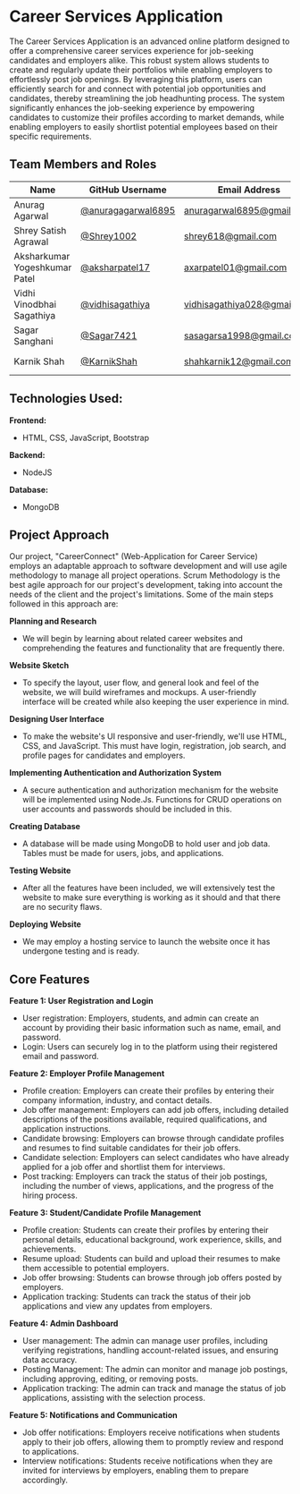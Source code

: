  # Career Services Application

The Career Services Application is an advanced online platform designed to offer a comprehensive career services experience for job-seeking candidates and employers alike. This robust system allows students to create and regularly update their portfolios while enabling employers to effortlessly post job openings. By leveraging this platform, users can efficiently search for and connect with potential job opportunities and candidates, thereby streamlining the job headhunting process. The system significantly enhances the job-seeking experience by empowering candidates to customize their profiles according to market demands, while enabling employers to easily shortlist potential employees based on their specific requirements.

## Team Members and Roles

| Name                        | GitHub Username             | Email Address               | Role/Strengths        |
|-----------------------------|-----------------------------|-----------------------------|-----------------------|
| Anurag Agarwal               | [@anuragagarwal6895][1]     | anuragarwal6895@gmail.com   |                       |
| Shrey Satish Agrawal        | [@Shrey1002][2]             | shrey618@gmail.com          |                       |
| Aksharkumar Yogeshkumar Patel | [@aksharpatel17][3]        | axarpatel01@gmail.com       |                       |
| Vidhi Vinodbhai Sagathiya   | [@vidhisagathiya][4]        | vidhisagathiya028@gmail.com |                       |
| Sagar Sanghani              | [@Sagar7421][5]             | sasagarsa1998@gmail.com     |                       |
| Karnik Shah                 | [@KarnikShah][6]            | shahkarnik12@gmail.com      | FrontEnd Developer    |

[1]: https://github.com/anuragagarwal6895
[2]: https://github.com/Shrey1002
[3]: https://github.com/aksharpatel17
[4]: https://github.com/vidhisagathiya
[5]: https://github.com/Sagar7421
[6]: https://github.com/KarnikShah

## Technologies Used:

**Frontend:**

- HTML, CSS, JavaScript, Bootstrap

**Backend:**

- NodeJS

**Database:**

- MongoDB

## Project Approach

Our project, "CareerConnect" (Web-Application for Career Service) employs an adaptable approach to software development and will use agile methodology to manage all project operations. Scrum Methodology is the best agile approach for our project's development, taking into account the needs of the client and the project's limitations. Some of the main steps followed in this approach are:

**Planning and Research**

- We will begin by learning about related career websites and comprehending the features and functionality that are frequently there.

**Website Sketch**

- To specify the layout, user flow, and general look and feel of the website, we will build wireframes and mockups. A user-friendly interface will be created while also keeping the user experience in mind.

**Designing User Interface**

- To make the website's UI responsive and user-friendly, we'll use HTML, CSS, and JavaScript. This must have login, registration, job search, and profile pages for candidates and employers.

**Implementing Authentication and Authorization System**

- A secure authentication and authorization mechanism for the website will be implemented using Node.Js. Functions for CRUD operations on user accounts and passwords should be included in this.

**Creating Database**

- A database will be made using MongoDB to hold user and job data. Tables must be made for users, jobs, and applications.

**Testing Website**

- After all the features have been included, we will extensively test the website to make sure everything is working as it should and that there are no security flaws.

**Deploying Website**

- We may employ a hosting service to launch the website once it has undergone testing and is ready.


## Core Features

**Feature 1: User Registration and Login**

- User registration: Employers, students, and admin can create an account by providing their basic information such as name, email, and password.
- Login: Users can securely log in to the platform using their registered email and password.

**Feature 2: Employer Profile Management**

- Profile creation: Employers can create their profiles by entering their company information, industry, and contact details.
- Job offer management: Employers can add job offers, including detailed descriptions of the positions available, required qualifications, and application instructions.
- Candidate browsing: Employers can browse through candidate profiles and resumes to find suitable candidates for their job offers.
- Candidate selection: Employers can select candidates who have already applied for a job offer and shortlist them for interviews.
- Post tracking: Employers can track the status of their job postings, including the number of views, applications, and the progress of the hiring process.

**Feature 3: Student/Candidate Profile Management**

- Profile creation: Students can create their profiles by entering their personal details, educational background, work experience, skills, and achievements.
- Resume upload: Students can build and upload their resumes to make them accessible to potential employers.
- Job offer browsing: Students can browse through job offers posted by employers.
- Application tracking: Students can track the status of their job applications and view any updates from employers.

**Feature 4: Admin Dashboard**

- User management: The admin can manage user profiles, including verifying registrations, handling account-related issues, and ensuring data accuracy.
- Posting Management: The admin can monitor and manage job postings, including approving, editing, or removing posts.
- Application tracking: The admin can track and manage the status of job applications, assisting with the selection process.

**Feature 5: Notifications and Communication**

- Job offer notifications: Employers receive notifications when students apply to their job offers, allowing them to promptly review and respond to applications.
- Interview notifications: Students receive notifications when they are invited for interviews by employers, enabling them to prepare accordingly.
